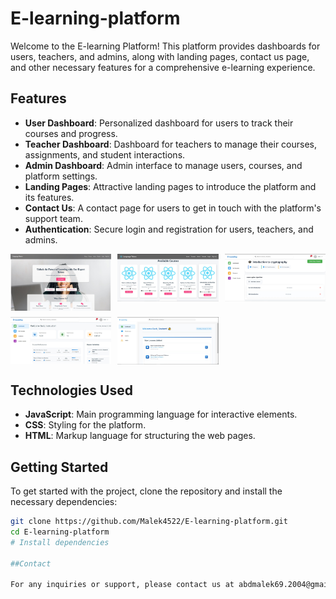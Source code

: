 # E-learning-platform

Welcome to the E-learning Platform! This platform provides dashboards for users, teachers, and admins, along with landing pages, contact us page, and other necessary features for a comprehensive e-learning experience.

## Features

- **User Dashboard**: Personalized dashboard for users to track their courses and progress.
- **Teacher Dashboard**: Dashboard for teachers to manage their courses, assignments, and student interactions.
- **Admin Dashboard**: Admin interface to manage users, courses, and platform settings.
- **Landing Pages**: Attractive landing pages to introduce the platform and its features.
- **Contact Us**: A contact page for users to get in touch with the platform's support team.
- **Authentication**: Secure login and registration for users, teachers, and admins.

<div style="display: grid; grid-template-columns: repeat(3, 1fr); gap: 10px;">
  <img src="frontend/src/assets/images/web3.jpg" width="400">
  <img src="frontend/src/assets/images/web4.jpg" width="400">
  <img src="frontend/src/assets/images/web5.jpg" width="400">
  <img src="frontend/src/assets/images/web6.jpg" width="400">
  <img src="frontend/src/assets/images/web7.jpg" width="400">
</div>

## Technologies Used

- **JavaScript**: Main programming language for interactive elements.
- **CSS**: Styling for the platform.
- **HTML**: Markup language for structuring the web pages.

## Getting Started

To get started with the project, clone the repository and install the necessary dependencies:

```bash
git clone https://github.com/Malek4522/E-learning-platform.git
cd E-learning-platform
# Install dependencies

##Contact

For any inquiries or support, please contact us at abdmalek69.2004@gmail.com.
